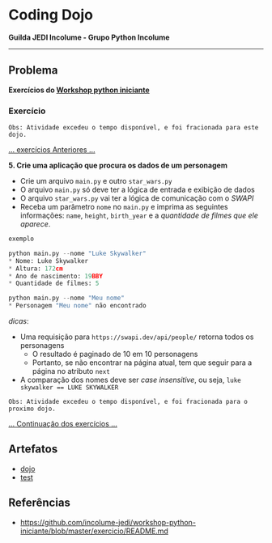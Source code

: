# Coding Dojo

**Guilda JEDI Incolume - Grupo Python Incolume**

---

## Problema

**Exercícios do [Workshop python iniciante](https://github.com/incolume-jedi/workshop-python-iniciante/blob/master/exercicio/README.md)**

### Exercício

```Obs: Atividade excedeu o tempo disponível, e foi fracionada para este dojo.```

[...  exercícios Anteriores ...](/coding_dojo_jedi/20220721/README.md)

**5. Crie uma aplicação que procura os dados de um personagem**

* Crie um arquivo `main.py` e outro `star_wars.py`
* O arquivo `main.py` só deve ter a lógica de entrada e exibição de dados
* O arquivo `star_wars.py` vai ter a lógica de comunicação com o _SWAPI_
* Receba um parâmetro `nome` no `main.py` e imprima as seguintes informações:
`name`, `height`, `birth_year` e a _quantidade de filmes que ele aparece_.

``` python
exemplo

python main.py --nome "Luke Skywalker"
* Nome: Luke Skywalker
* Altura: 172cm
* Ano de nascimento: 19BBY
* Quantidade de filmes: 5

python main.py --nome "Meu nome"
* Personagem "Meu nome" não encontrado

```

_dicas_:
* Uma requisição para `https://swapi.dev/api/people/` retorna todos os personagens
    * O resultado é paginado de 10 em 10 personagens
    * Portanto, se não encontrar na página atual, tem que seguir para a página no atributo `next`
* A comparação dos nomes deve ser _case insensitive_, ou seja, `luke skywalker == LUKE SKYWALKER`


``` Obs: Atividade excedeu o tempo disponível, e foi fracionada para o proximo dojo. ```

[... Continuação dos exercícios ...](/coding_dojo_jedi/20220723/README.md)

## Artefatos
- [dojo](./dojo20220722.py)
- [test](./test_20220722.py)


## Referências

- https://github.com/incolume-jedi/workshop-python-iniciante/blob/master/exercicio/README.md
